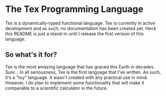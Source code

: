 # The Tex Programming Language
Tex is a dynamically-typed functional language. Tex is currently in active development and as such, no documentation has been created yet. Heck this README is just a stand-in until I release the first version of this language.

## So what's it for?
Tex is the most amazing language that has graced this Earth in decades. *Sure...* In all seriousness, Tex is the first language that I've written. As such, it's a "toy" language. It wasn't created with any practical use in mind. However, I do plan to implement some functionality that will make it comparable to a scientific calculator in the future.